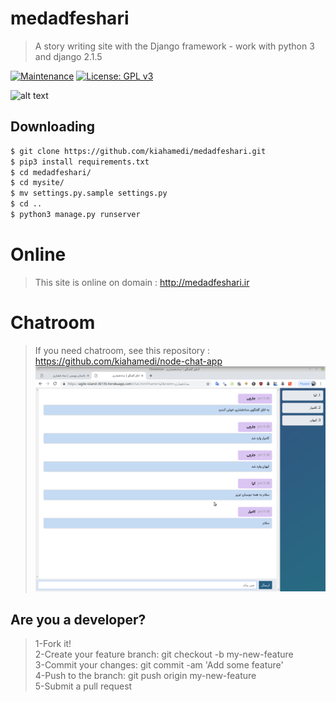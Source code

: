 # medadfeshari
> A story writing site with the Django framework - work with python 3 and django 2.1.5

[![Maintenance](https://img.shields.io/badge/Maintained%3F-yes-green.svg)](https://GitHub.com/Naereen/StrapDown.js/graphs/commit-activity)
[![License: GPL v3](https://img.shields.io/badge/License-GPLv3-blue.svg)](https://www.gnu.org/licenses/gpl-3.0)


![alt text](https://raw.githubusercontent.com/kiahamedi/medadfeshari/master/Screenshot_2019-05-06_01-14-07.png)

## Downloading
```bash
$ git clone https://github.com/kiahamedi/medadfeshari.git
$ pip3 install requirements.txt
$ cd medadfeshari/
$ cd mysite/
$ mv settings.py.sample settings.py
$ cd ..
$ python3 manage.py runserver
```

# Online 
> This site is online on domain : http://medadfeshari.ir

# Chatroom 
> If you need chatroom, see this repository : https://github.com/kiahamedi/node-chat-app
![alt text](https://raw.githubusercontent.com/kiahamedi/node-chat-app/master/Screenshot_2019-04-05_21-48-57.png)

## Are you a developer?
> 1-Fork it!</br>
> 2-Create your feature branch: git checkout -b my-new-feature</br>
> 3-Commit your changes: git commit -am 'Add some feature'</br>
> 4-Push to the branch: git push origin my-new-feature</br>
> 5-Submit a pull request</br>
